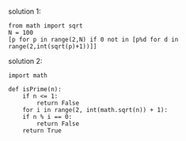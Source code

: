solution 1:

    from math import sqrt
    N = 100
    [p for p in range(2,N) if 0 not in [p%d for d in range(2,int(sqrt(p)+1))]]

solution 2:

    import math  
 
    def isPrime(n):  
        if n <= 1:  
            return False 
        for i in range(2, int(math.sqrt(n)) + 1):  
        if n % i == 0:  
            return False 
        return True 
